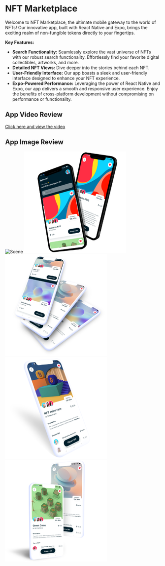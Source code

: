 # NFT Marketplace

Welcome to NFT Marketplace, the ultimate mobile gateway to the world of NFTs! Our innovative app, built with React Native and Expo, brings the exciting realm of non-fungible tokens directly to your fingertips.

**Key Features:**
 - **Search Functionality:** Seamlessly explore the vast universe of NFTs with our robust search functionality. Effortlessly find your favorite digital collectibles, artworks, and more.
 - **Detailed NFT Views:** Dive deeper into the stories behind each NFT.
 - **User-Friendly Interface:** Our app boasts a sleek and user-friendly interface designed to enhance your NFT experience.
 - **Expo-Powered Performance:** Leveraging the power of React Native and Expo, our app delivers a smooth and responsive user experience. Enjoy the benefits of cross-platform development without compromising on performance or functionality.

## App Video Review

<a href='https://clipchamp.com/watch/CoHmSmYuKvZ/embed' target='_blank'>Click here and view the video</a>

## App Image Review

<img src='assets/images/scene.png' height='330' alt='Scene' />
<img src='assets/images/home_hero.png' height='330' alt='Home Hero' />
<img src='assets/images/mockup.png' height='330' alt='Mockup' />
<img src='assets/images/home_cards.png' height='330' alt='Home Cards' />
<img src='assets/images/feature.png' height='330' alt='Feature' />
